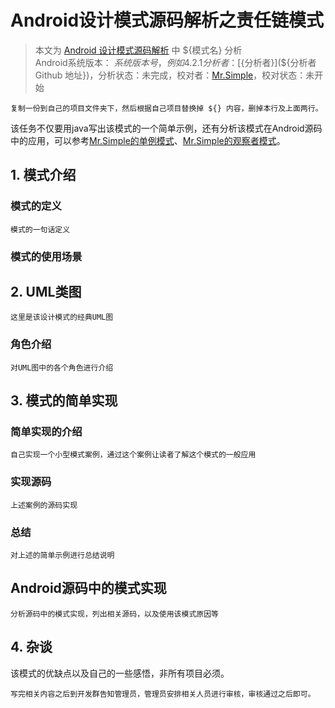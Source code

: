 Android设计模式源码解析之责任链模式 
====================================
> 本文为 [Android 设计模式源码解析](https://github.com/simple-android-framework-exchange/android_design_patterns_analysis) 中 ${模式名} 分析  
> Android系统版本： ${系统版本号，例如 4.2.1}         
> 分析者：[${分析者}](${分析者 Github 地址})，分析状态：未完成，校对者：[Mr.Simple](https://github.com/bboyfeiyu)，校对状态：未开始   


`复制一份到自己的项目文件夹下，然后根据自己项目替换掉 ${} 内容，删掉本行及上面两行。`   

该任务不仅要用java写出该模式的一个简单示例，还有分析该模式在Android源码中的应用，可以参考[Mr.Simple的单例模式](singleton/mr.simple/readme.md)、[Mr.Simple的观察者模式](observer/mr.simple/readme.md)。
 

## 1. 模式介绍  
 
###  模式的定义
`模式的一句话定义`


### 模式的使用场景
 
 

## 2. UML类图
`这里是该设计模式的经典UML图` 

### 角色介绍
`对UML图中的各个角色进行介绍`




## 3. 模式的简单实现
###  简单实现的介绍
`自己实现一个小型模式案例，通过这个案例让读者了解这个模式的一般应用`

### 实现源码
`上述案例的源码实现`


### 总结
`对上述的简单示例进行总结说明`

  


## Android源码中的模式实现
`分析源码中的模式实现，列出相关源码，以及使用该模式原因等`  


 

## 4. 杂谈
该模式的优缺点以及自己的一些感悟，非所有项目必须。  



`写完相关内容之后到开发群告知管理员，管理员安排相关人员进行审核，审核通过之后即可。`  


